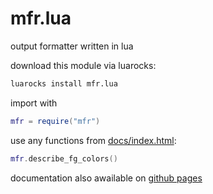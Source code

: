 # mfr.lua

output formatter written in lua

download this module via luarocks:
```bash
luarocks install mfr.lua
```
import with
```lua
mfr = require("mfr")
```
use any functions from [docs/index.html](docs/index.html):
```lua
mfr.describe_fg_colors()
```

documentation also awailable on [github pages](mb6ockatf.github.io/mfr.lua/)